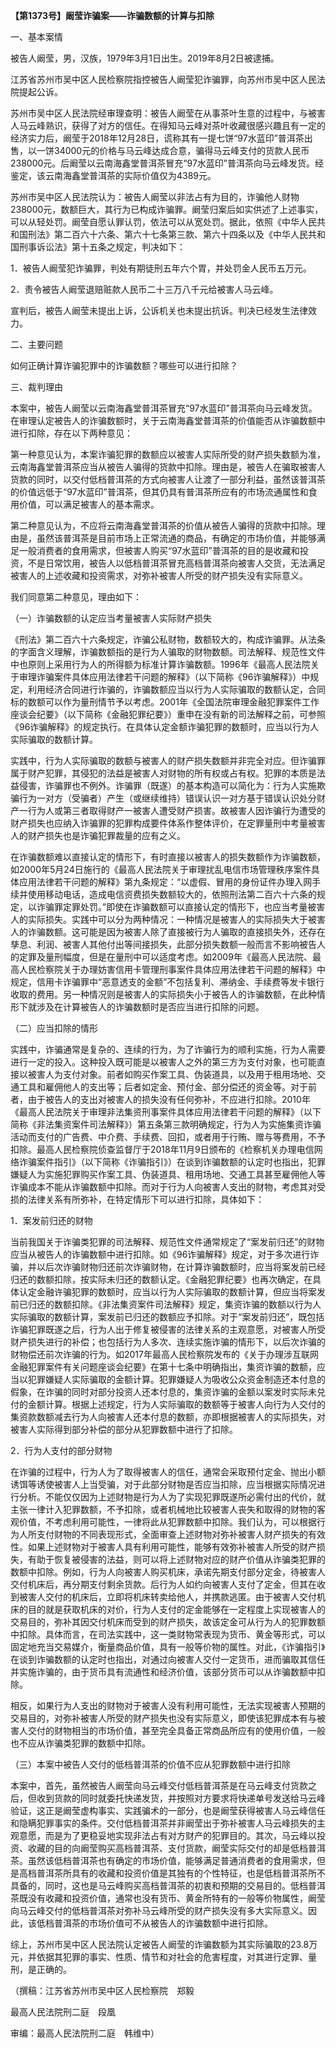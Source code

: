 **【第1373号】阚莹诈骗案——诈骗数额的计算与扣除**

一、基本案情

被告人阚莹，男，汉族，1979年3月1日出生。2019年8月2日被逮捕。

江苏省苏州市吴中区人民检察院指控被告人阚莹犯诈骗罪，向苏州市吴中区人民法院提起公诉。

苏州市吴中区人民法院经审理查明：被告人阚莹在从事茶叶生意的过程中，与被害人马云峰熟识，获得了对方的信任。在得知马云峰对茶叶收藏很感兴趣且有一定的经济实力后，阚莹于2018年12月28日，谎称其有一提七饼“97水蓝印”普洱茶出售，以一饼34000元的价格与马云峰达成合意，骗得马云峰支付的货款人民币238000元。后阚莹以云南海鑫堂普洱茶冒充“97水蓝印”普洱茶向马云峰发货。经鉴定，该云南海鑫堂普洱茶的实际价值仅为4389元。

苏州市吴中区人民法院认为：被告人阚莹以非法占有为目的，诈骗他人财物238000元，数额巨大，其行为已构成诈骗罪。阚莹归案后如实供述了上述事实，可以从轻处罚。阚莹自愿认罪认罚，依法可以从宽处罚。据此，依照《中华人民共和国刑法》第二百六十六条、第六十七条第三款、第六十四条以及《中华人民共和国刑事诉讼法》第十五条之规定，判决如下：

1．被告人阚莹犯诈骗罪，判处有期徒刑五年六个胃，并处罚金人民币五万元。

2．责令被告人阚莹退赔赃款人民币二十三万八千元给被害人马云峰。

宣判后，被告人阚莹未提出上诉，公诉机关也未提出抗诉。判决已经发生法律效力。

二、主要问题

如何正确计算诈骗犯罪中的诈骗数额？哪些可以进行扣除？

三、裁判理由

本案中，被告人阚莹以云南海鑫堂普洱茶冒充“97水蓝印”普洱茶向马云峰发货。在审理认定被告人的诈骗数额时，关于云南海鑫堂普洱茶的价值能否从诈骗数额中进行扣除，存在以下两种意见：

第一种意见认为，本案诈骗犯罪的数额应以被害人实际所受的财产损失数额为准，云南海鑫堂普洱茶应当从被告人骗得的货款中扣除。理由是，被告人在骗取被害人货款的同时，以交付低档普洱茶的方式向被害人让渡了一部分利益，虽然该普洱茶的价值远低于“97水蓝印”普洱茶，但其仍具有普洱茶所应有的市场流通属性和食用价值，可以满足被害人的基本需求。

第二种意见认为，不应将云南海鑫堂普洱茶的价值从被告人骗得的货款中扣除。理由是，虽然该普洱茶是目前市场上正常流通的商品，有确定的市场价值，并能够满足一般消费者的食用需求，但被害人购买“97水蓝印”普洱茶的目的是收藏和投资，不是日常饮用，被告人以低档普洱茶冒充高档普洱茶向被害人交货，无法满足被害人的上述收藏和投资需求，对弥补被害人所受的财产损失没有实际意义。

我们同意第二种意见，理由如下：

（一）诈骗数额的认定应当考量被害人实际财产损失

《刑法》第二百六十六条规定，诈骗公私财物，数额较大的，构成诈骗罪。从法条的字面含义理解，诈骗数额指的是行为人骗取的财物数额。司法解释、规范性文件中也原则上采用行为人的所得额为标准计算诈骗数额。1996年《最高人民法院关于审理诈骗案件具体应用法律若干问题的解释》（以下简称《96诈骗解释》）中规定，利用经济合同进行诈骗的，诈骗数额应当以行为人实际骗取的数额认定，合同标的数额可以作为量刑情节予以考虑。2001年《全国法院审理金融犯罪案件工作座谈会纪要》（以下简称《金融犯罪纪要》）重申在没有新的司法解释之前，可参照《96诈骗解释》的规定执行。在具体认定金额诈骗犯罪的数额时，应当以行为人实际骗取的数额计算。

实践中，行为人实际骗取的数额与被害人的财产损失数额并非完全对应。但诈骗罪属于财产犯罪，其侵犯的法益是被害人对财物的所有权或占有权。犯罪的本质是法益侵害，诈骗罪也不例外。诈骗罪（既遂）的基本构造可以简化为：行为人实施欺骗行为一对方（受骗者）产生（或继续维持）错误认识一对方基于错误认识处分财产一行为人或第三者取得财产一被害人遭受财产损害。故被害人因诈骗行为遭受的财产损失也应纳入诈骗罪的犯罪构成要件体系作整体评价，在定罪量刑中考量被害人的财产损失也是诈骗犯罪裁量的应有之义。

在诈骗数额难以直接认定的情形下，有时直接以被害人的损失数额作为诈骗数额，如2000年5月24日施行的《最高人民法院关于审理扰乱电信市场管理秩序案件具体应用法律若干问题的解释》第九条规定：“以虚假、冒用的身份证件办理入网手续并使用移动电话，造成电信资费损失数额较大的，依照刑法第二百六十六条的规定，以诈骗罪定罪处罚。”即使在诈骗数额可以直接认定的情形下，也应当考量被害人的实际损失。实践中可以分为两种情况：一种情况是被害人的实际损失大于被害人的诈骗数额。这可能是因为被害人除了直接被行为人骗取的直接损失外，还存在孳息、利润、被害人其他付出等间接损失，此部分损失数额一般而言不影响被告人的定罪及量刑幅度，但是在量刑中可以适度考虑。如2009年《最高人民法院、最高人民检察院关于办理妨害信用卡管理刑事案件具体应用法律若干问题的解释》中规定，信用卡诈骗罪中“恶意透支的金额”不包括复利、滞纳金、手续费等发卡银行收取的费用。另一种情况则是被害人的实际损失小于被告人的诈骗数额，在此种情形下就涉及在计算被告人的诈骗数额时是否应当进行扣除的问题。

（二）应当扣除的情形

实践中，诈骗通常是复杂的、连续的行为，为了诈骗行为的顺利实施，行为人需要进行一定的投入。这种投入既可能是以被害人之外的第三方为支付对象，也可能直接以被害人为支付对象。前者如购买作案工具、伪装道具，以及用于租用场地、交通工具和雇佣他人的支出等；后者如定金、预付金、部分偿还的资金等。对于前者，由于被告人的支出对被害人的损失没有任何弥补，不应进行扣除。2010年《最高人民法院关于审理非法集资刑事案件具体应用法律若干问题的解释》（以下简称《非法集资案件司法解释》）第五条第三款明确规定，行为人为实施集资诈骗活动而支付的广告费、中介费、手续费、回扣，或者用于行贿、赠与等费用，不予扣除。最高人民检察院侦查监督厅于2018年11月9日颁布的《检察机关办理电信网络诈骗案件指引》（以下简称《诈骗指引》）在谈到诈骗数额的认定时也指出，犯罪嫌疑人为实施犯罪购买作案工具、伪装道具、租用场地、交通工具甚至雇佣他人等诈骗成本不能从诈骗数额中扣除。而对于行为人向被害人支出的财物，考虑其对受损的法律关系有所弥补，在特定情形下可以进行扣除，具体如下：

1．案发前归还的财物

当前我国关于诈骗类犯罪的司法解释、规范性文件通常规定了“案发前归还”的财物应当从被告人的诈骗数额中进行扣除。如《96诈骗解释》规定，对于多次进行诈骗，并以后次诈骗财物归还前次诈骗财物，在计算诈骗数额时，应当将案发前已经归还的数额扣除，按实际未归还的数额认定。《金融犯罪纪要》也再次确定，在具体认定金融许骗犯罪的数额时，应当以行为人实际骗取的数额计算，但应当将案发前已归还的数额扣除。《非法集资案件司法解释》规定，集资诈骗的数额以行为人实际骗取的数额计算，案发前已归还的数额应予扣除。对于“案发前归还”，既包括诈骗犯罪既遂之后，行为人出于修复被侵害的法律关系的主观意愿，对被害人所受财产损失进行的补偿；也包括行为人多次、连续实施诈骗的情形下，以后次诈骗的财物偿还前次诈骗的行为。如2017年最高人民检察院发布的《关于办理涉互联网金融犯罪案件有关问题座谈会纪要》在第十七条中明确指出，集资诈骗的数额，应当以犯罪嫌疑人实际骗取的金额计算。犯罪嫌疑人为吸收公众资金制造还本付息的假象，在诈骗的同时对部分投资人还本付息的，集资诈骗的金额以案发时实际未兑付的金额计算。根据上述规定，行为人实际骗取的数额等于被害人向行为人交付的集资款数额减去行为人向被害人还本付息的数额，亦即根据被害人的实际损失，对被害人实际得到部分补偿的部分从犯罪数额中进行了扣除。

2．行为人支付的部分财物

在诈骗的过程中，行为人为了取得被害人的信任，通常会采取预付定金、抛出小额诱饵等诱使被害人上当受骗，对于此部分财物是否应当扣除，应当根据实际情况进行分析。不能仅仅因为上述财物是行为人为了实现犯罪既遂所必需付出的代价，就主张一律计入犯罪数额，不予扣除，或者机械地比较被害人丧失和取得的财物的客观价值，不考虑利用可能性，一律将此从犯罪数额中扣除。我们认为，可以根据行为人所支付财物的不同表现形式，全面审查上述财物对弥补被害人财产损失的有效性。如果上述财物对于被害人具有利用可能性，能够有效弥补被害人所受的财产损失，有助于恢复被侵害的法益，则可以将上述财物对应的财产价值从诈骗类犯罪的数额中扣除。例如，行为人向被害人购买机床，承诺先期支付部分定金，待被害人交付机床后，再分期支付剩余货款。后行为人如约向被害人支付了定金，但其在收到被害人交付的机床后，立即将机床转卖给他人，并携款逃匿。由于被害人交付机床的目的就是获取机床的对价，行为人支付的定金能够在一定程度上实现被害人的交易目的，弥补其因交付机床而受到的财产损失，故该定金可从行为人的犯罪数额中扣除。具体而言，在司法实践中，这一类财物常表现为货币、黄金等形式，可以固定地充当交易媒介，衡量商品价值，具有一般等价物的属性。对此，《诈骗指引》在谈到诈骗数额的认定时也指出，对通过向被害人交付一定货币，进而骗取其信任并实施诈骗的，由于货币具有流通性和经济价值，该部分货币可以从诈骗数额中扣除。

相反，如果行为人支出的财物对于被害人没有利用可能性，无法实现被害人预期的交易目的，对弥补被害人所受的财产损失也没有实际意义，即使该犯罪成本有与被害人交付的财物相当的市场价值，甚至完全具备正常商品所应有的使用价值，一般也不应从诈骗类犯罪的数额中扣除。

（三）本案中被告人交付的低档普洱茶的价值不应从犯罪数额中进行扣除

本案中，首先，虽然被告人阚莹向马云峰交付低档普洱茶是在马云峰支付货款之后，但收到货款的同时就委托快递发货，并按照对方要求将快递单号发送给马云峰验证，这正是阚莹虚构事实、实践骗术的一部分，也是阚莹获得被害人马云峰信任和隐瞒犯罪事实的条件。交付低档普洱茶并非阚莹出于弥补被害人马云峰损失的主观意愿，而是为了更稳妥地实现非法占有对方财产的犯罪目的。其次，马云峰以投资、收藏的目的向阚莹购买高档普洱茶、支付货款，阚莹实际交付的却是低档普洱茶。虽然该低档普洱茶也有确定的市场价值，能够满足普通消费者的食用需求，但是高档普洱茶所具有的收藏和投资价值是其独有的个性特征，也是低档普洱茶所不具备的，同时，这也是马云峰购买高档普洱茶的初衷和预期的交易目的。低档普洱茶既没有收藏和投资价值，通常也没有货币、黄金所特有的一般等价物属性，阚莹向马云峰交付的低档普洱茶对弥补马云峰所受的财产损失没有多大实际意义。因此，该低档普洱茶的市场价值可不从被告人的诈骗数额中进行扣除。

综上，苏州市吴中区人民法院认定被告人阚莹的诈骗数额为其实际骗取的23.8万元，并依据其犯罪的事实、性质、情节和对社会的危害程度，对其进行定罪、量刑，是正确的。

（撰稿：江苏省苏州市吴中区人民检察院　郑毅

最高人民法院刑二庭　段凰

审编：最高人民法院刑二庭　韩维中）